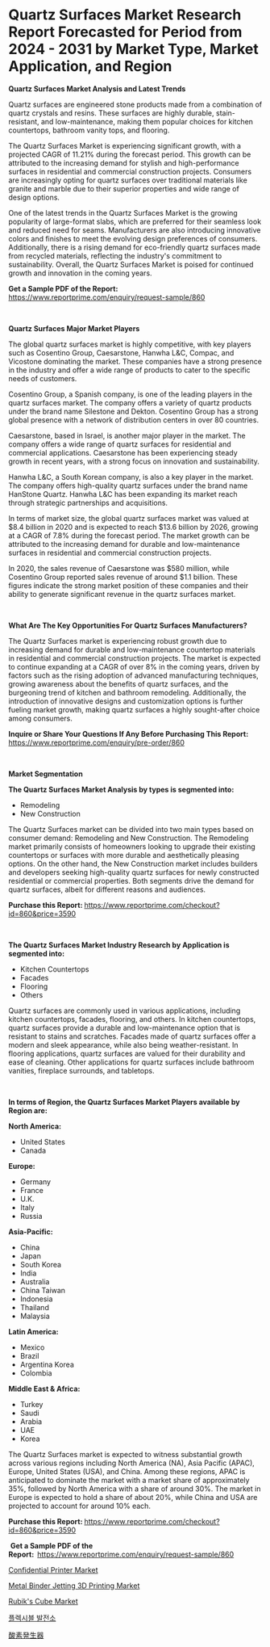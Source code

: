 <p><h1>Quartz Surfaces Market Research Report Forecasted for Period from 2024 -  2031 by Market Type, Market Application, and Region</h1></p><p><strong>Quartz Surfaces Market Analysis and Latest Trends</strong></p>
<p><p>Quartz surfaces are engineered stone products made from a combination of quartz crystals and resins. These surfaces are highly durable, stain-resistant, and low-maintenance, making them popular choices for kitchen countertops, bathroom vanity tops, and flooring.</p><p>The Quartz Surfaces Market is experiencing significant growth, with a projected CAGR of 11.21% during the forecast period. This growth can be attributed to the increasing demand for stylish and high-performance surfaces in residential and commercial construction projects. Consumers are increasingly opting for quartz surfaces over traditional materials like granite and marble due to their superior properties and wide range of design options.</p><p>One of the latest trends in the Quartz Surfaces Market is the growing popularity of large-format slabs, which are preferred for their seamless look and reduced need for seams. Manufacturers are also introducing innovative colors and finishes to meet the evolving design preferences of consumers. Additionally, there is a rising demand for eco-friendly quartz surfaces made from recycled materials, reflecting the industry's commitment to sustainability. Overall, the Quartz Surfaces Market is poised for continued growth and innovation in the coming years.</p></p>
<p><strong>Get a Sample PDF of the Report:&nbsp;</strong> <a href="https://www.reportprime.com/enquiry/request-sample/860">https://www.reportprime.com/enquiry/request-sample/860</a></p>
<p>&nbsp;</p>
<p><strong>Quartz Surfaces Major Market Players</strong></p>
<p><p>The global quartz surfaces market is highly competitive, with key players such as Cosentino Group, Caesarstone, Hanwha L&C, Compac, and Vicostone dominating the market. These companies have a strong presence in the industry and offer a wide range of products to cater to the specific needs of customers.</p><p>Cosentino Group, a Spanish company, is one of the leading players in the quartz surfaces market. The company offers a variety of quartz products under the brand name Silestone and Dekton. Cosentino Group has a strong global presence with a network of distribution centers in over 80 countries.</p><p>Caesarstone, based in Israel, is another major player in the market. The company offers a wide range of quartz surfaces for residential and commercial applications. Caesarstone has been experiencing steady growth in recent years, with a strong focus on innovation and sustainability.</p><p>Hanwha L&C, a South Korean company, is also a key player in the market. The company offers high-quality quartz surfaces under the brand name HanStone Quartz. Hanwha L&C has been expanding its market reach through strategic partnerships and acquisitions.</p><p>In terms of market size, the global quartz surfaces market was valued at $8.4 billion in 2020 and is expected to reach $13.6 billion by 2026, growing at a CAGR of 7.8% during the forecast period. The market growth can be attributed to the increasing demand for durable and low-maintenance surfaces in residential and commercial construction projects.</p><p>In 2020, the sales revenue of Caesarstone was $580 million, while Cosentino Group reported sales revenue of around $1.1 billion. These figures indicate the strong market position of these companies and their ability to generate significant revenue in the quartz surfaces market.</p></p>
<p>&nbsp;</p>
<p><strong>What Are The Key Opportunities For Quartz Surfaces Manufacturers?</strong></p>
<p><p>The Quartz Surfaces market is experiencing robust growth due to increasing demand for durable and low-maintenance countertop materials in residential and commercial construction projects. The market is expected to continue expanding at a CAGR of over 8% in the coming years, driven by factors such as the rising adoption of advanced manufacturing techniques, growing awareness about the benefits of quartz surfaces, and the burgeoning trend of kitchen and bathroom remodeling. Additionally, the introduction of innovative designs and customization options is further fueling market growth, making quartz surfaces a highly sought-after choice among consumers.</p></p>
<p><strong>Inquire or Share Your Questions If Any Before Purchasing This Report:</strong> <a href="https://www.reportprime.com/enquiry/pre-order/860">https://www.reportprime.com/enquiry/pre-order/860</a></p>
<p>&nbsp;</p>
<p><strong>Market Segmentation</strong></p>
<p><strong>The Quartz Surfaces Market Analysis by types is segmented into:</strong></p>
<p><ul><li>Remodeling</li><li>New Construction</li></ul></p>
<p><p>The Quartz Surfaces market can be divided into two main types based on consumer demand: Remodeling and New Construction. The Remodeling market primarily consists of homeowners looking to upgrade their existing countertops or surfaces with more durable and aesthetically pleasing options. On the other hand, the New Construction market includes builders and developers seeking high-quality quartz surfaces for newly constructed residential or commercial properties. Both segments drive the demand for quartz surfaces, albeit for different reasons and audiences.</p></p>
<p><strong>Purchase this Report:&nbsp;</strong><a href="https://www.reportprime.com/checkout?id=860&price=3590">https://www.reportprime.com/checkout?id=860&price=3590</a></p>
<p>&nbsp;</p>
<p><strong>The Quartz Surfaces Market Industry Research by Application is segmented into:</strong></p>
<p><ul><li>Kitchen Countertops</li><li>Facades</li><li>Flooring</li><li>Others</li></ul></p>
<p><p>Quartz surfaces are commonly used in various applications, including kitchen countertops, facades, flooring, and others. In kitchen countertops, quartz surfaces provide a durable and low-maintenance option that is resistant to stains and scratches. Facades made of quartz surfaces offer a modern and sleek appearance, while also being weather-resistant. In flooring applications, quartz surfaces are valued for their durability and ease of cleaning. Other applications for quartz surfaces include bathroom vanities, fireplace surrounds, and tabletops.</p></p>
<p>&nbsp;</p>
<p><strong>In terms of Region, the Quartz Surfaces Market Players available by Region are:</strong></p>
<p>
    <p> <strong> North America: </strong>
        <ul>
            <li>United States</li>
            <li>Canada</li>
        </ul>
        </p> 
    <p> <strong> Europe: </strong>
        <ul>
            <li>Germany</li>
            <li>France</li>
            <li>U.K.</li>
            <li>Italy</li>
            <li>Russia</li>
        </ul>
        </p> 
    <p> <strong> Asia-Pacific: </strong>
        <ul>
            <li>China</li>
            <li>Japan</li>
            <li>South Korea</li>
            <li>India</li>
            <li>Australia</li>
            <li>China Taiwan</li>
            <li>Indonesia</li>
            <li>Thailand</li>
            <li>Malaysia</li>
        </ul>
        </p> 
    <p> <strong> Latin America: </strong>
        <ul>
            <li>Mexico</li>
            <li>Brazil</li>
            <li>Argentina Korea</li>
            <li>Colombia</li>
        </ul>
        </p> 
    <p> <strong> Middle East & Africa: </strong>
        <ul>
            <li>Turkey</li>
            <li>Saudi</li>
            <li>Arabia</li>
            <li>UAE</li>
            <li>Korea</li>
        </ul>
    </p>
    </p>
<p><p>The Quartz Surfaces market is expected to witness substantial growth across various regions including North America (NA), Asia Pacific (APAC), Europe, United States (USA), and China. Among these regions, APAC is anticipated to dominate the market with a market share of approximately 35%, followed by North America with a share of around 30%. The market in Europe is expected to hold a share of about 20%, while China and USA are projected to account for around 10% each.</p></p>
<p><strong>Purchase this Report: </strong><a href="https://www.reportprime.com/checkout?id=860&price=3590">https://www.reportprime.com/checkout?id=860&price=3590</a></p>
<p>&nbsp;<strong>Get a Sample PDF of the Report:&nbsp;&nbsp;</strong><a href="https://www.reportprime.com/enquiry/request-sample/860">https://www.reportprime.com/enquiry/request-sample/860</a></p>
<p><strong></strong></p>
<p><p><a href="https://issuu.com/reportprime-2/docs/confidential-printer-market-size-2030.pptx">Confidential Printer Market</a></p><p><a href="https://issuu.com/reportprime-2/docs/metal-binder-jetting-3d-printing-market-size-2030.">Metal Binder Jetting 3D Printing Market</a></p><p><a href="https://github.com/Whitneyboyettebo9kiw7yr13/Market-Research-Report-List-1/blob/main/rubiks-cube-market.md">Rubik's Cube Market</a></p><p><a href="https://github.com/vsn7qpua81q/Market-Research-Report-List-1/blob/main/88801412633.md">플렉시블 발전소</a></p><p><a href="https://github.com/xnljig2898992/Market-Research-Report-List-1/blob/main/94689133000.md">酸素発生器</a></p></p>
